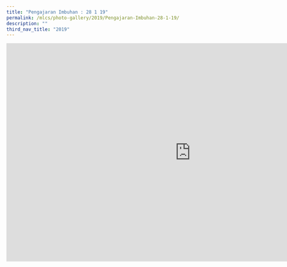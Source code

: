 ```yaml
---
title: "Pengajaran Imbuhan : 28 1 19"
permalink: /mlcs/photo-gallery/2019/Pengajaran-Imbuhan-28-1-19/
description: ""
third_nav_title: "2019"
---
```

<iframe allowfullscreen="true" height="569" width="960" frameborder="0" src="https://docs.google.com/presentation/d/e/2PACX-1vR7671MNuQMxnOK_TqnJEeNp2d8jYJCM7Ys04d_E3xk6Zm2LuIL_EQJFr6oiEgx5_jtsd25-VNYeLtC/embed?start=false&amp;loop=false&amp;delayms=3000"></iframe>